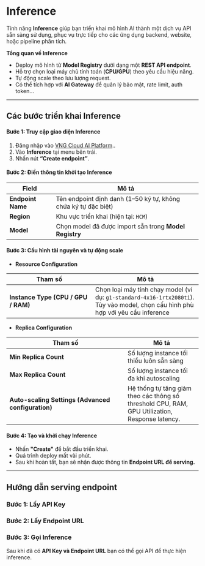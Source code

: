# Inference

Tính năng **Inference** giúp bạn triển khai mô hình AI thành một dịch vụ API sẵn sàng sử dụng, phục vụ trực tiếp cho các ứng dụng backend, website, hoặc pipeline phân tích.

**Tổng quan về Inference**

* Deploy mô hình từ **Model Registry** dưới dạng một **REST API endpoint**.
* Hỗ trợ chọn loại máy chủ tính toán (**CPU/GPU**) theo yêu cầu hiệu năng.
* Tự động scale theo lưu lượng request.
* Có thể tích hợp với **AI Gateway** để quản lý bảo mật, rate limit, auth token…

***

## Các bước triển khai Inference

#### **Bước 1: Truy cập giao diện Inference**

1. Đăng nhập vào [VNG Cloud AI Platform](https://aiplatform.console.vngcloud.vn/overview)..
2. Vào **Inference** tại menu bên trái.
3. Nhấn nút **“Create endpoint”**.

#### **Bước 2: Điền thông tin khởi tạo Inference**

| Field             | Mô tả                                                          |
| ----------------- | -------------------------------------------------------------- |
| **Endpoint Name** | Tên endpoint định danh (1–50 ký tự, không chứa ký tự đặc biệt) |
| **Region**        | Khu vực triển khai (hiện tại: `HCM`)                           |
| **Model**         | Chọn model đã được import sẵn trong **Model Registry**         |

#### **Bước 3: Cấu hình tài nguyên và tự động scale**

* **Resource Configuration**

<table><thead><tr><th width="209">Tham số</th><th>Mô tả</th></tr></thead><tbody><tr><td><strong>Instance Type (CPU / GPU / RAM)</strong></td><td>Chọn loại máy tính chạy model (ví dụ: <code>g1-standard-4x16-1rtx2080ti</code>). Tùy vào model, chọn cấu hình phù hợp với yêu cầu inference</td></tr></tbody></table>

* **Replica Configuration**

<table><thead><tr><th width="294">Tham số</th><th>Mô tả</th></tr></thead><tbody><tr><td><strong>Min Replica Count</strong></td><td>Số lượng instance tối thiểu luôn sẵn sàng</td></tr><tr><td><strong>Max Replica Count</strong></td><td>Số lượng instance tối đa khi autoscaling</td></tr><tr><td><strong>Auto-scaling Settings (Advanced configuration)</strong></td><td>Hệ thống tự tăng giảm theo các thông số threshold CPU, RAM, GPU Utilization, Response latency.</td></tr></tbody></table>

#### **Bước 4: Tạo và khởi chạy Inference**

* Nhấn **"Create"** để bắt đầu triển khai.
* Quá trình deploy mất vài phút.
* Sau khi hoàn tất, bạn sẽ nhận được thông tin **Endpoint URL để serving.**

***

## Hướng dẫn serving endpoint

### **Bước 1: Lấy API Key**

### **Bước 2: Lấy Endpoint URL**



### Bước 3: Gọi Inference&#x20;

Sau khi đã có **API Key và Endpoint URL** bạn có thể gọi API để thực hiện inference.
